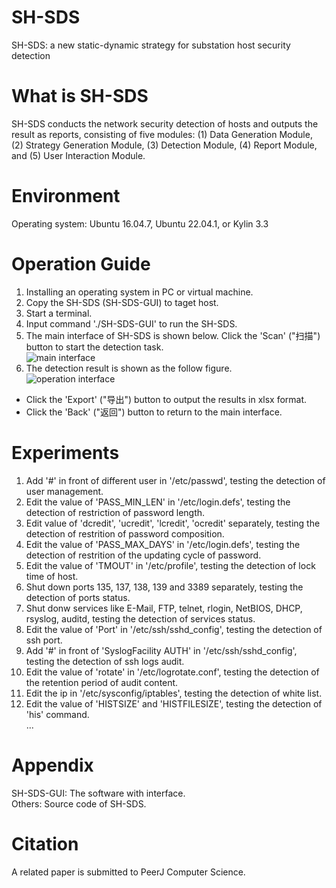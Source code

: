 SH-SDS
======
SH-SDS: a new static-dynamic strategy for substation host security detection

What is SH-SDS
==============
SH-SDS conducts the network security detection of hosts and outputs the result as reports, consisting of five modules: (1) Data Generation Module, (2) Strategy Generation Module, (3) Detection Module, (4) Report Module, and (5) User Interaction Module.

Environment
===========
Operating system: Ubuntu 16.04.7, Ubuntu 22.04.1, or Kylin 3.3

Operation Guide
==================
1. Installing an operating system in PC or virtual machine.
2. Copy the SH-SDS (SH-SDS-GUI) to taget host.
3. Start a terminal.
4. Input command './SH-SDS-GUI' to run the SH-SDS.
5. The main interface of SH-SDS is shown below. Click the 'Scan' ("扫描") button to start the detection task.  
![main interface](https://github.com/YoungD96/SH-SDS/tree/main/UI/main.png)
6. The detection result is shown as the follow figure.  
![operation interface](https://github.com/YoungD96/SH-SDS/tree/main/UI/operation.png)
* Click the 'Export' ("导出") button to output the results in xlsx format.
* Click the 'Back' ("返回") button to return to the main interface.

Experiments
==================
1. Add '#' in front of different user in '/etc/passwd', testing the detection of user management.
2. Edit the value of 'PASS_MIN_LEN' in '/etc/login.defs', testing the detection of restriction of password length.
3. Edit value of 'dcredit', 'ucredit', 'lcredit', 'ocredit' separately, testing the detection of restrition of password composition.
4. Edit the value of 'PASS_MAX_DAYS' in '/etc/login.defs', testing the detection of restrition of the updating cycle of password.
5. Edit the value of 'TMOUT' in '/etc/profile', testing the detection of lock time of host.
6. Shut down ports 135, 137, 138, 139 and 3389 separately, testing the detection of ports status.
7. Shut donw services like E-Mail, FTP, telnet, rlogin, NetBIOS, DHCP, rsyslog, auditd, testing the detection of services status.
8. Edit the value of 'Port' in '/etc/ssh/sshd_config', testing the detection of ssh port.
9. Add '#' in front of 'SyslogFacility AUTH' in '/etc/ssh/sshd_config', testing the detection of ssh logs audit.
10. Edit the value of 'rotate' in '/etc/logrotate.conf', testing the detection of the retention period of audit content.
11. Edit the ip in '/etc/sysconfig/iptables', testing the detection of white list.
12. Edit the value of 'HISTSIZE' and 'HISTFILESIZE', testing the detection of 'his' command.  
...

Appendix
==========
SH-SDS-GUI: The software with interface.  
Others: Source code of SH-SDS.

Citation
========
A related paper is submitted to PeerJ Computer Science.
